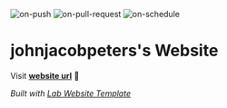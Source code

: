 
  ![on-push](../../actions/workflows/on-push.yaml/badge.svg)
  ![on-pull-request](../../actions/workflows/on-pull-request.yaml/badge.svg)
  ![on-schedule](../../actions/workflows/on-schedule.yaml/badge.svg)

  # johnjacobpeters's Website

  Visit **[website url](#)** 🚀

  _Built with [Lab Website Template](https://greene-lab.gitbook.io/lab-website-template-docs)_
